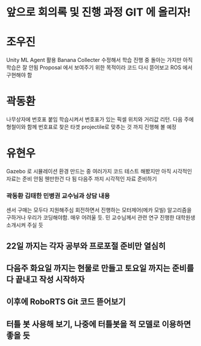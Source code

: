 # 앞으로 회의록 및 진행 과정 GIT 에 올리자!
# 조우진 
Unity ML Agent 활용
Banana Collecter 수정해서 학습 진행 중
돌아는 가지만 아직 학습은 잘 안됨
Proposal 에서 보여주기 위한 목적이라 코드 다시 뜯어보고 ROS 에서 구현해야 함

# 곽동환
나무상자에 번호표 붙임
학습시켜서 번호표가 있는 픽셀 위치와 거리값 리턴.
다음 주에 형철이와 함께 번호표로 찾은 타겟 projectile로 맞추는 것 까지 진행해 볼 예정

# 유현우
Gazebo 로 시뮬레이션 환경 만드는 중 여러가지 코드 테스트 해봤지만
아직 시각적인 자료는 준비 안됨
웬만한건 다 됨
다음주 까지 시각적인 자료 준비하기

### 곽동환 김태한 민병권 교수님과 상담 내용
센서 구매는 모두다 지원해주심
회전하면서 진행하는 모터제어(메카 모빌) 알고리즘을 구하거나 우리가 코딩해야함. 매우 어려울 듯. 민 교수님께서 관련 연구 진행한 대학원생 소개시켜 주실 듯

## 22일 까지는 각자 공부와 프로포절 준비만 열심히
## 다음주 화요일 까지는 현물로 만들고 토요일 까지는 준비를 다 끝내고 작성 시작하자

## 이후에 RoboRTS Git 코드 뜯어보기

## 터틀 봇 사용해 보기, 나중에 터틀봇을 적 모델로 이용하면 좋을 듯
